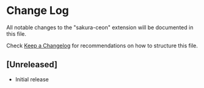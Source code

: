 # Change Log

All notable changes to the "sakura-ceon" extension will be documented in this file.

Check [Keep a Changelog](http://keepachangelog.com/) for recommendations on how to structure this file.

## [Unreleased]

- Initial release
